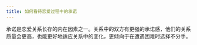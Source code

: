 ```yaml
---
title: 如何看待恋爱过程中的承诺
---
```


承诺是恋爱关系长存的内在因素之一。关系中的双方有更强的承诺感，他们的关系质量会更高，也能更好地适应关系中的变化，更倾向于在遭遇困难时选择不分手。